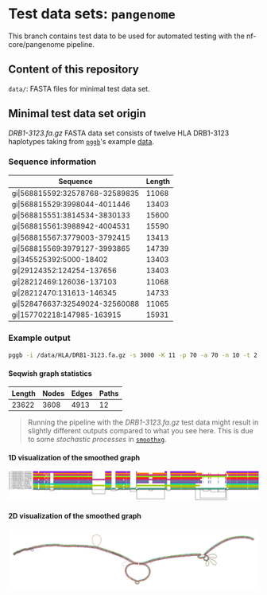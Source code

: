 # Test data sets: `pangenome`

This branch contains test data to be used for automated testing with the nf-core/pangenome pipeline.

## Content of this repository

`data/`: FASTA files for minimal test data set.

## Minimal test data set origin

_DRB1-3123.fa.gz_ FASTA data set consists of twelve HLA DRB1-3123 haplotypes taking from [`pggb`](https://github.com/pangenome/pggb)'s example [data](https://github.com/pangenome/pggb/blob/master/data/HLA/DRB1-3123.fa.gz).

### Sequence information

| Sequence   | Length    |
|-------------|------------|
| gi\|568815592:32578768-32589835 | 11068 |
| gi\|568815529:3998044-4011446 | 13403 |
| gi\|568815551:3814534-3830133 | 15600 |
| gi\|568815561:3988942-4004531 | 15590 |
| gi\|568815567:3779003-3792415 | 13413 |
| gi\|568815569:3979127-3993865 | 14739 |
| gi\|345525392:5000-18402 | 13403 |
| gi\|29124352:124254-137656 | 13403 |
| gi\|28212469:126036-137103 | 11068 |
| gi\|28212470:131613-146345 | 14733 |
| gi\|528476637:32549024-32560088 | 11065 |
gi\|157702218:147985-163915 | 15931 |

### Example output

```sh
pggb -i /data/HLA/DRB1-3123.fa.gz -s 3000 -K 11 -p 70 -a 70 -n 10 -t 2 -v -l
```

#### Seqwish graph statistics
| Length | Nodes | Edges | Paths |
| ----- | ----- | ----- | -----|
| 23622 | 3608 | 4913 | 12 |

> Running the pipeline with the _DRB1-3123.fa.gz_ test data might result in slightly different outputs compared to what you see here. This is due to some _stochastic processes_ in [`smoothxg`](https://github.com/pangenome/smoothxg).


#### 1D visualization of the smoothed graph

![test](./example_output/DRB1-3123/DRB1-3123.fa.pggb-s3000-p70-n10-a70-K11-k8-w10000-j5000-e5000.smooth.og.viz.png)

#### 2D visualization of the smoothed graph

![test](./example_output/DRB1-3123/DRB1-3123.fa.pggb-s3000-p70-n10-a70-K11-k8-w10000-j5000-e5000.smooth.chop.og.lay.png)
